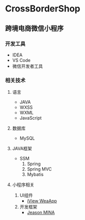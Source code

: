 # CrossBorderShop
## 跨境电商微信小程序

### 开发工具
* IDEA
* VS Code
* 微信开发者工具

### 相关技术
1. 语言
   * JAVA
   * WXSS
   * WXML
   * JavaScript
2. 数据库
   * MySQL
  
3. JAVA框架
   * SSM
     1. Spring
     2. Spring MVC
     3. Mybatis
4. 小程序相关
    1. UI组件
        * [iView WeaApp](https://weapp.iviewui.com/)
    2. 开发框架
        * [Jeason MINA](https://developers.weixin.qq.com/miniprogram/dev/framework/MINA.html)
   